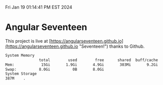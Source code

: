 Fri Jan 19 01:14:41 PM EST 2024

# Angular Seventeen


This project is live at [https://angularseventeen.github.io](https://angularseventeen.github.io "Seventeen!") thanks to Github.

```bash
System Memory
               total        used        free      shared  buff/cache   available
Mem:            15Gi       1.9Gi       4.9Gi       303Mi       9.2Gi        13Gi
Swap:          8.0Gi          0B       8.0Gi
System Storage
387M	.
